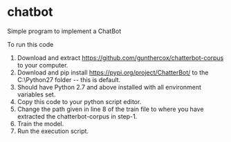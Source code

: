 # chatbot
Simple program to implement a ChatBot

To run this code

1) Download and extract https://github.com/gunthercox/chatterbot-corpus to your computer.
2) Download and pip install https://pypi.org/project/ChatterBot/ to the C:\Python27 folder -- this is default.
3) Should have Python 2.7 and above installed with all environment variables set.
4) Copy this code to your python script editor.
5) Change the path given in line 8 of the train file to where you have extracted the chatterbot-corpus in step-1.
6) Train the model.
7) Run the execution script.

